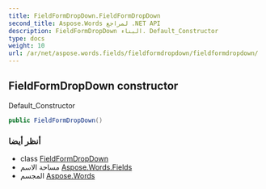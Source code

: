 ```yaml
---
title: FieldFormDropDown.FieldFormDropDown
second_title: Aspose.Words لمراجع .NET API
description: FieldFormDropDown البناء. Default_Constructor
type: docs
weight: 10
url: /ar/net/aspose.words.fields/fieldformdropdown/fieldformdropdown/
---
```

## FieldFormDropDown constructor

Default_Constructor

```csharp
public FieldFormDropDown()
```

### أنظر أيضا

* class [FieldFormDropDown](../)
* مساحة الاسم [Aspose.Words.Fields](../../fieldformdropdown/)
* المجسم [Aspose.Words](../../../)


